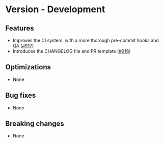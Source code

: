 # Version - Development

## Features
- Improves the CI system, with a more thorough pre-commit hooks and QA
  ([#917](https://github.com/SGIModel/StarMuse/pull/917)) 
- Introduces the CHANGELOG file and PR template
  ([#916](https://github.com/SGIModel/StarMuse/pull/916))

## Optimizations

- None

## Bug fixes

- None

## Breaking changes

- None